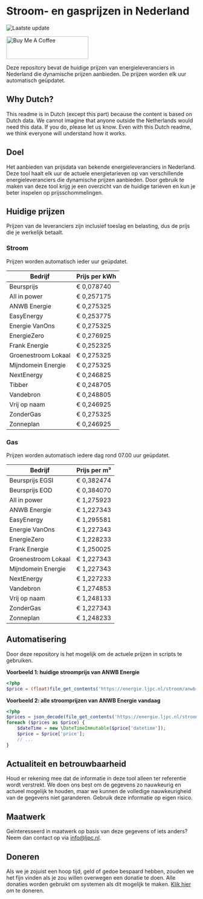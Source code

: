 # Stroom- en gasprijzen in Nederland

![Laatste update](https://img.shields.io/badge/laatste%20update-2024--10--16%2020%3A00%20CET-brightgreen)

<a href="https://www.buymeacoffee.com/Lars-" target="_blank"><img src="https://cdn.buymeacoffee.com/buttons/v2/default-orange.png" alt="Buy Me A Coffee" height="60" style="height: 60px !important;width: 217px !important;" ></a>

Deze repository bevat de huidige prijzen van energieleveranciers in Nederland die dynamische prijzen aanbieden. De prijzen worden elk uur automatisch geüpdatet.

## Why Dutch?

This readme is in Dutch (except this part) because the content is based on Dutch data. We cannot imagine that anyone outside the Netherlands would need this data. If you do, please let us know. Even with this Dutch readme, we think
everyone will understand how it works.

## Doel

Het aanbieden van prijsdata van bekende energieleveranciers in Nederland. Deze tool haalt elk uur de actuele energietarieven op van verschillende energieleveranciers die dynamische prijzen aanbieden. Door gebruik te maken van deze tool
krijg je een overzicht van de huidige tarieven en kun je beter inspelen op prijsschommelingen.

## Huidige prijzen

Prijzen van de leveranciers zijn inclusief toeslag en belasting, dus de prijs die je werkelijk betaalt.

### Stroom

Prijzen worden automatisch ieder uur geüpdatet.

 Bedrijf | Prijs per kWh 
---------|---------------
Beursprijs | € 0,078740
All in power | € 0,257175
ANWB Energie | € 0,275325
EasyEnergy | € 0,253775
Energie VanOns | € 0,275325
EnergieZero | € 0,276925
Frank Energie | € 0,252325
Groenestroom Lokaal | € 0,275325
Mijndomein Energie | € 0,275325
NextEnergy | € 0,246825
Tibber | € 0,248705
Vandebron | € 0,248805
Vrij op naam | € 0,246925
ZonderGas | € 0,275325
Zonneplan | € 0,246925


### Gas

Prijzen worden automatisch iedere dag rond 07.00 uur geüpdatet.

 Bedrijf | Prijs per m³ 
---------|--------------
Beursprijs EGSI | € 0,382474
Beursprijs EOD | € 0,384070
All in power | € 1,275923
ANWB Energie | € 1,227343
EasyEnergy | € 1,295581
Energie VanOns | € 1,227343
EnergieZero | € 1,228233
Frank Energie | € 1,250025
Groenestroom Lokaal | € 1,227343
Mijndomein Energie | € 1,227343
NextEnergy | € 1,227233
Vandebron | € 1,274853
Vrij op naam | € 1,248133
ZonderGas | € 1,227343
Zonneplan | € 1,248233


## Automatisering

Door deze repository is het mogelijk om de actuele prijzen in scripts te gebruiken.

**Voorbeeld 1: huidige stroomprijs van ANWB Energie**

```php
<?php
$price = (float)file_get_contents('https://energie.ljpc.nl/stroom/anwb-energie-nu.txt');

```

**Voorbeeld 2: alle stroomprijzen van ANWB Energie vandaag**

```php
<?php
$prices = json_decode(file_get_contents('https://energie.ljpc.nl/stroom/all-in-power-vandaag.json'),true);
foreach ($prices as $price) {
    $dateTime = new \DateTimeImmutable($price['datetime']);
    $price = $price['price'];
    // ...
}
```

## Actualiteit en betrouwbaarheid

Houd er rekening mee dat de informatie in deze tool alleen ter referentie wordt verstrekt. We doen ons best om de gegevens zo nauwkeurig en actueel mogelijk te houden, maar we kunnen de volledige nauwkeurigheid van de gegevens niet
garanderen. Gebruik deze informatie op eigen risico.

## Maatwerk

Geïnteresseerd in maatwerk op basis van deze gegevens of iets anders? Neem dan contact op
via [info@ljpc.nl](mailto:info@ljpc.nl?subject=Energie%20prijzen).

## Doneren

Als we je zojuist een hoop tijd, geld of gedoe bespaard hebben, zouden we het fijn vinden als je zou willen overwegen een
donatie te doen. Alle donaties worden gebruikt om systemen als dit mogelijk te
maken. [Klik hier](https://www.buymeacoffee.com/Lars-) om te doneren.

